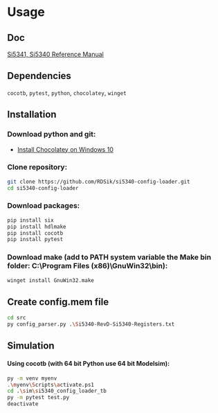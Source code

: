 # Usage

## Doc

[Si5341, Si5340 Reference Manual](docs/Si5341-40-D-RM.pdf)

## Dependencies 

`cocotb`, `pytest`, `python`, `chocolatey`, `winget`

## Installation

### Download python and git:
- [Install Chocolatey on Windows 10](https://gist.github.com/lopezjurip/2a188c90284bf239197b)

### Clone repository:
```bash
git clone https://github.com/RDSik/si5340-config-loader.git
cd si5340-config-loader
```

### Download packages:
```bash
pip install six
pip install hdlmake
pip install cocotb
pip install pytest
```

### Download make (add to PATH system variable the Make bin folder: C:\Program Files (x86)\GnuWin32\bin):
```bash
winget install GnuWin32.make
```

## Create config.mem file
```bash
cd src
py config_parser.py .\Si5340-RevD-Si5340-Registers.txt
```

## Simulation

#### Using cocotb (with 64 bit Python use 64 bit Modelsim):
```bash
py -m venv myenv
.\myenv\Scripts\activate.ps1
cd .\sim\si5340_config_loader_tb
py -m pytest test.py
deactivate
```
